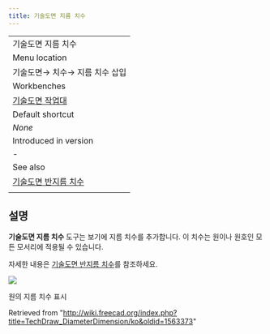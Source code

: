 ```yaml
---
title: 기술도면 지름 치수
---
```

|  |
| --- |
| 기술도면 지름 치수 |
| Menu location |
| 기술도면→ 치수→ 지름 치수 삽입 |
| Workbenches |
| [기술도면 작업대](/TechDraw_Workbench/ko "TechDraw Workbench/ko") |
| Default shortcut |
| *None* |
| Introduced in version |
| - |
| See also |
| [기술도면 반지름 치수](/TechDraw_RadiusDimension/ko "TechDraw RadiusDimension/ko") |
|  |

## 설명

**기술도면 지름 치수** 도구는 보기에 지름 치수를 추가합니다. 이 치수는 원이나 원호인 모든 모서리에 적용될 수 있습니다.

자세한 내용은 [기술도면 반지름 치수](/TechDraw_RadiusDimension/ko "TechDraw RadiusDimension/ko")를 참조하세요.

![](/images/TechDraw_Dimension_Diameter_example.png)

원의 지름 치수 표시

Retrieved from "<http://wiki.freecad.org/index.php?title=TechDraw_DiameterDimension/ko&oldid=1563373>"